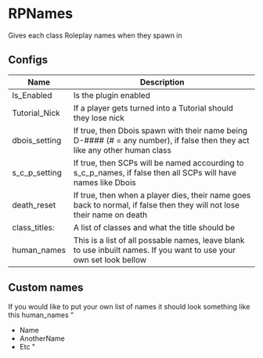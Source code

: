 # RPNames
 Gives each class Roleplay names when they spawn in

## Configs
Name | Description
--- | ---
Is_Enabled | Is the plugin enabled
Tutorial_Nick | If a player gets turned into a Tutorial should they lose nick
dbois_setting | If true, then Dbois spawn with their name being D-#### (# = any number), if false then they act like any other human class
s_c_p_setting | If true, then SCPs will be named accourding to s_c_p_names, if false then all SCPs will have names like Dbois
death_reset | If true, then when a player dies, their name goes back to normal, if false then they will not lose their name on death
class_titles: | A list of classes and what the title should be
human_names | This is a list of all possable names, leave blank to use inbuilt names. If you want to use your own set look bellow

## Custom names
If you would like to put your own list of names it should look something like this
human_names
"
 - Name
 - AnotherName
 - Etc
 "
